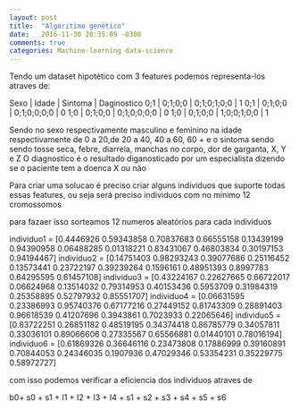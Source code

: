 ```yaml
---
layout: post
title:  "Algoritimo genético"
date:	2016-11-30 20:35:09 -0300
comments: true
categories: Machine-learning data-science
---
```


Tendo um dataset hipotético com 3 features podemos representa-los atraves de:

Sexo | Idade    | Sintoma      | Daginostico
 0;1 | 0;1;0;0  | 0;1;0;1;0;0  | 1
 0;1 | 0;1;0;0  | 0;1;0;0;0;0  | 0
 1;0 | 0;1;0;0  | 0;1;0;0;0;0  | 0
 1;0 | 0;1;0;0  | 1;0;0;1;0;0  | 1

Sendo no sexo respectivamente masculino e feminino
na idade respectivamente de 0 a 20,de 20 a 40, 40 a 60, 60 +
e o sintoma sendo sendo tosse seca, febre, diarreia, manchas no corpo, dor de garganta, X, Y e Z
O diagnostico é o resultado diganosticado por um especialista dizendo se o paciente tem a doenca X ou não

Para criar uma solucao é preciso criar alguns individuos que suporte todas essas features, ou seja será preciso individuos com no minimo 12 cromossomos

para fazaer isso sorteamos 12 numeros aleatórios para cada individuos


individuo1 = [0.4446926  0.59343858 0.70837683 0.66555158 0.13439199 0.94390958 0.06488285 0.01318221 0.83431067 0.46803834 0.30197153 0.94194467]
individuo2 = [0.14751403 0.98293243 0.39077686 0.25116452 0.13573441 0.23722197 0.39239264 0.1596161  0.48951393 0.8997783  0.64295595 0.61457108]
individuo3 = [0.43224167 0.22627665 0.66722017 0.06624968 0.13514032 0.79314953 0.40153436 0.5953709  0.31984319 0.25358895 0.52797932 0.85551707]
individuo4 = [0.06631595 0.23386993 0.95740376 0.67177216 0.27449152 0.81743309 0.28891403 0.96618539 0.41207696 0.3943861  0.7023933  0.22065646]
individuo5 = [0.83722251 0.26851182 0.48519195 0.34374418 0.86785779 0.34057811 0.33036101 0.89066606 0.27335567 0.65566881 0.01440101 0.78016194]
individuo6 = [0.61869326 0.36646116 0.23473808 0.17886999 0.39160891 0.70844053 0.24346035 0.1907936  0.47029346 0.53354231 0.35229775 0.58972727]

com isso podemos verificar a eficiencia dos individuos atraves de

b0+ s0 + s1 + I1 + I2 + I3 + I4 + s1 + s2 + s3 + s4 + s5 + s6


